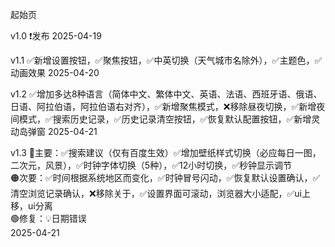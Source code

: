 起始页

v1.0 ❗发布 2025-04-19

v1.1 ✅新增设置按钮，✅聚焦按钮，✅中英切换（天气城市名除外），✅主题色，✅动画效果 2025-04-20

v1.2 ✅增加多达8种语言（简体中文、繁体中文、英语、法语、西班牙语、俄语、日语、阿拉伯语，阿拉伯语右对齐），✅新增聚焦模式，❌移除昼夜切换，✅新增夜间模式，✅搜索历史记录，✅历史记录清空按钮，✅恢复默认配置按钮，✅新增灵动岛弹窗 2025-04-21

v1.3 🔴主要：✅搜索建议（仅有百度生效）✅增加壁纸样式切换（必应每日一图，二次元，风景），✅时钟字体切换（5种），✅12小时切换，✅秒钟显示调节<br>
     🟠次要：✅时间根据系统地区而变化，✅时钟冒号闪动，✅恢复默认设置确认，✅清空浏览记录确认，❌移除关于，✅设置界面可滚动，浏览器大小适配，✅ui上移，ui分离<br>
     🟢修复：💡日期错误<br>
     2025-04-21<br>
